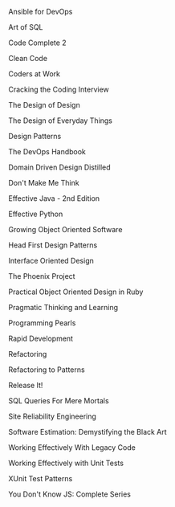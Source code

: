 Ansible for DevOps

Art of SQL

Code Complete 2

Clean Code

Coders at Work

Cracking the Coding Interview

The Design of Design

The Design of Everyday Things

Design Patterns

The DevOps Handbook

Domain Driven Design Distilled

Don't Make Me Think

Effective Java - 2nd Edition

Effective Python

Growing Object Oriented Software

Head First Design Patterns

Interface Oriented Design

The Phoenix Project

Practical Object Oriented Design in Ruby

Pragmatic Thinking and Learning

Programming Pearls

Rapid Development

Refactoring

Refactoring to Patterns

Release It!

SQL Queries For Mere Mortals

Site Reliability Engineering

Software Estimation: Demystifying the Black Art

Working Effectively With Legacy Code

Working Effectively with Unit Tests

XUnit Test Patterns

You Don't Know JS: Complete Series
